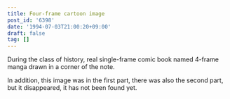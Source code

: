 ```yaml
---
title: Four-frame cartoon image
post_id: '6398'
date: '1994-07-03T21:00:20+09:00'
draft: false
tag: []
---
```


During the class of history, real single-frame comic book named 4-frame manga drawn in a corner of the note.

In addition, this image was in the first part, there was also the second part, but it disappeared, it has not been found yet.